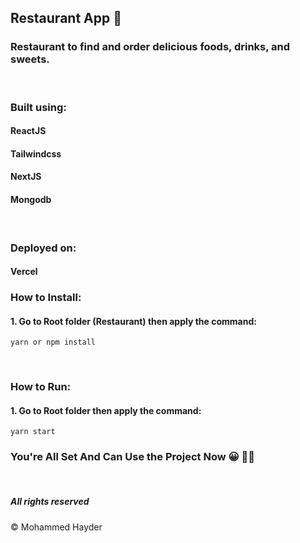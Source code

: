 ## Restaurant App 🥘

### Restaurant to find and order delicious foods, drinks, and sweets.

&nbsp;

### Built using:

#### ReactJS

#### Tailwindcss

#### NextJS

#### Mongodb

&nbsp;

### Deployed on:

#### Vercel

### How to Install:

#### 1. Go to Root folder (Restaurant) then apply the command:

```
yarn or npm install
```

&nbsp;

### How to Run:

#### 1. Go to Root folder then apply the command:

```
yarn start
```

### You're All Set And Can Use the Project Now 😀 👍🏽

&nbsp;

##### All rights reserved

&copy; Mohammed Hayder
